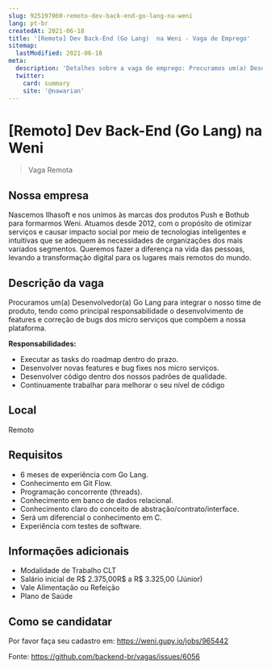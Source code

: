 ```yaml
---
slug: 925197060-remoto-dev-back-end-go-lang-na-weni
lang: pt-br
createdAt: 2021-06-18
title: '[Remoto] Dev Back-End (Go Lang)  na Weni - Vaga de Emprego'
sitemap:
  lastModified: 2021-06-18
meta:
  description: 'Detalhes sobre a vaga de emprego: Procuramos um(a) Desenvolvedor(a) Go Lang para integrar o nosso time de produto, tendo como principal responsabilidade o desenvolvimento de features e correção de bugs dos micro serviços que compõem a nossa plataforma. **Responsabilidades:** - Executar as tasks do roadmap dentro do prazo. - Desenvolver novas features e bug fixes nos micro serviços. - Desenvolver código dentro dos nossos padrões de qualidade. - Continuamente trabalhar para melhorar o seu nível de código'
  twitter:
    card: summary
    site: '@nawarian'
---
```


# [Remoto] Dev Back-End (Go Lang)  na Weni

<!--
==================================================
Caso a vaga for remoto durante a pandemia informar no texto "Remoto durante o covid"
==================================================
-->
<!-- 
==================================================
POR FAVOR, SÓ POSTE SE A VAGA FOR PARA BACK-END!

Não faça distinção de gênero no título da vaga.

Use: "Back-End Developer" ao invés de 
"Desenvolvedor Back-End" \o/

Exemplo: `[São Paulo] Back-End Developer @ NOME DA EMPRESA`
==================================================
-->
<!--
==================================================
Caso a vaga for remoto durante a pandemia deixar a linha abaixo
==================================================
-->
> Vaga Remota 
## Nossa empresa

Nascemos Ilhasoft e nos unimos às marcas dos produtos Push e Bothub para formarmos Weni. Atuamos desde 2012, com o propósito de otimizar serviços e causar impacto social por meio de tecnologias inteligentes e intuitivas que se adequem às necessidades de organizações dos mais variados segmentos. Queremos fazer a diferença na vida das pessoas, levando a transformação digital para os lugares mais remotos do mundo.

## Descrição da vaga

Procuramos um(a) Desenvolvedor(a) Go Lang para integrar o nosso time de produto, tendo como principal responsabilidade o desenvolvimento de features e correção de bugs dos micro serviços que compõem a nossa plataforma.

**Responsabilidades:**

- Executar as tasks do roadmap dentro do prazo.
- Desenvolver novas features e bug fixes nos micro serviços.
- Desenvolver código dentro dos nossos padrões de qualidade.
- Continuamente trabalhar para melhorar o seu nível de código

## Local

Remoto

## Requisitos

- 6 meses de experiência com Go Lang.
- Conhecimento em Git Flow.
- Programação concorrente (threads).
- Conhecimento em banco de dados relacional.
- Conhecimento claro do conceito de abstração/contrato/interface.
- Será um diferencial o conhecimento em C.
- Experiência com testes de software.

## Informações adicionais

- Modalidade de Trabalho CLT
- Salário inicial de R$ 2.375,00R$ a R$ 3.325,00 (Júnior)
- Vale Alimentação ou Refeição
- Plano de Saúde

## Como se candidatar

Por favor faça seu cadastro em: https://weni.gupy.io/jobs/965442



Fonte: https://github.com/backend-br/vagas/issues/6056